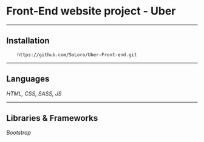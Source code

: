 # Front-End website project - Uber
____
## Installation
```
    https://github.com/SoLoro/Uber-Front-end.git
```
____
## Languages
*HTML, CSS, SASS, JS*
____
## Libraries & Frameworks
*Bootstrap*
